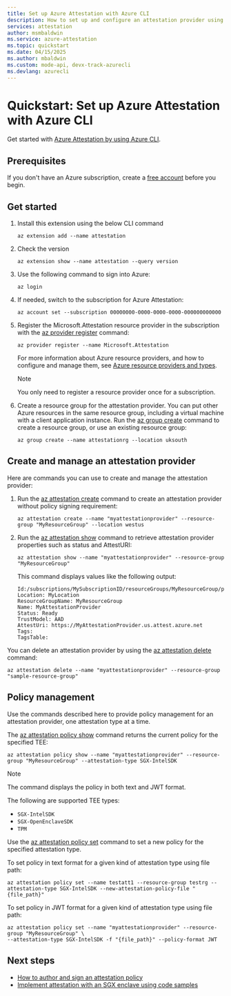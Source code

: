 ```yaml
---
title: Set up Azure Attestation with Azure CLI
description: How to set up and configure an attestation provider using Azure CLI.
services: attestation
author: msmbaldwin
ms.service: azure-attestation
ms.topic: quickstart
ms.date: 04/15/2025
ms.author: mbaldwin
ms.custom: mode-api, devx-track-azurecli 
ms.devlang: azurecli
---
```

# Quickstart: Set up Azure Attestation with Azure CLI

Get started with [Azure Attestation by using Azure CLI](/cli/azure/attestation).

## Prerequisites

If you don't have an Azure subscription, create a [free account](https://azure.microsoft.com/pricing/purchase-options/azure-account?cid=msft_learn) before you begin.

## Get started

1. Install this extension using the below CLI command

   ```azurecli
   az extension add --name attestation
   ```
   
1. Check the version

   ```azurecli
   az extension show --name attestation --query version
   ```

1. Use the following command to sign into Azure:

   ```azurecli
   az login
   ```

1. If needed, switch to the subscription for Azure Attestation:

   ```azurecli
   az account set --subscription 00000000-0000-0000-0000-000000000000
   ```

1. Register the Microsoft.Attestation resource provider in the subscription with the [az provider register](/cli/azure/provider#az-provider-register) command:

   ```azurecli
   az provider register --name Microsoft.Attestation
   ```

   For more information about Azure resource providers, and how to configure and manage them, see [Azure resource providers and types](/azure/azure-resource-manager/management/resource-providers-and-types).

   > [!NOTE]
   > You only need to register a resource provider once for a subscription.

1. Create a resource group for the attestation provider. You can put other Azure resources in the same resource group, including a virtual machine with a client application instance. Run the [az group create](/cli/azure/group#az-group-create) command to create a resource group, or use an existing resource group:

   ```azurecli
   az group create --name attestationrg --location uksouth
   ```

## Create and manage an attestation provider

Here are commands you can use to create and manage the attestation provider:

1. Run the [az attestation create](/cli/azure/attestation#az-attestation-create) command to create an attestation provider without policy signing requirement:

   ```azurecli
   az attestation create --name "myattestationprovider" --resource-group "MyResourceGroup" --location westus
   ```
   
1. Run the [az attestation show](/cli/azure/attestation#az-attestation-show) command to retrieve attestation provider properties such as status and AttestURI:

   ```azurecli
   az attestation show --name "myattestationprovider" --resource-group "MyResourceGroup"
   ```

   This command displays values like the following output:

   ```output
   Id:/subscriptions/MySubscriptionID/resourceGroups/MyResourceGroup/providers/Microsoft.Attestation/attestationProviders/MyAttestationProvider
   Location: MyLocation
   ResourceGroupName: MyResourceGroup
   Name: MyAttestationProvider
   Status: Ready
   TrustModel: AAD
   AttestUri: https://MyAttestationProvider.us.attest.azure.net
   Tags:
   TagsTable:
   ```

You can delete an attestation provider by using the [az attestation delete](/cli/azure/attestation#az-attestation-delete) command:

```azurecli
az attestation delete --name "myattestationprovider" --resource-group "sample-resource-group"
```

## Policy management

Use the commands described here to provide policy management for an attestation provider, one attestation type at a time.

The [az attestation policy show](/cli/azure/attestation/policy#az-attestation-policy-show) command returns the current policy for the specified TEE:

```azurecli
az attestation policy show --name "myattestationprovider" --resource-group "MyResourceGroup" --attestation-type SGX-IntelSDK
```

> [!NOTE]
> The command displays the policy in both text and JWT format.

The following are supported TEE types:

- `SGX-IntelSDK`
- `SGX-OpenEnclaveSDK`
- `TPM`

Use the [az attestation policy set](/cli/azure/attestation/policy#az-attestation-policy-set) command to set a new policy for the specified attestation type.

To set policy in text format for a given kind of attestation type using file path:

```azurecli
az attestation policy set --name testatt1 --resource-group testrg --attestation-type SGX-IntelSDK --new-attestation-policy-file "{file_path}"
```

To set policy in JWT format for a given kind of attestation type using file path:

```azurecli
az attestation policy set --name "myattestationprovider" --resource-group "MyResourceGroup" \
--attestation-type SGX-IntelSDK -f "{file_path}" --policy-format JWT
```

## Next steps

- [How to author and sign an attestation policy](author-sign-policy.md)
- [Implement attestation with an SGX enclave using code samples](/samples/browse/?expanded=azure&terms=attestation)
